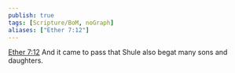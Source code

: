 ```yaml
---
publish: true
tags: [Scripture/BoM, noGraph]
aliases: ["Ether 7:12"]
---
```

[Ether 7:12](https://churchofjesuschrist.org/study/scriptures/bofm/ether/7?lang=eng&id=p12#p12) And it came to pass that Shule also begat many sons and daughters.
